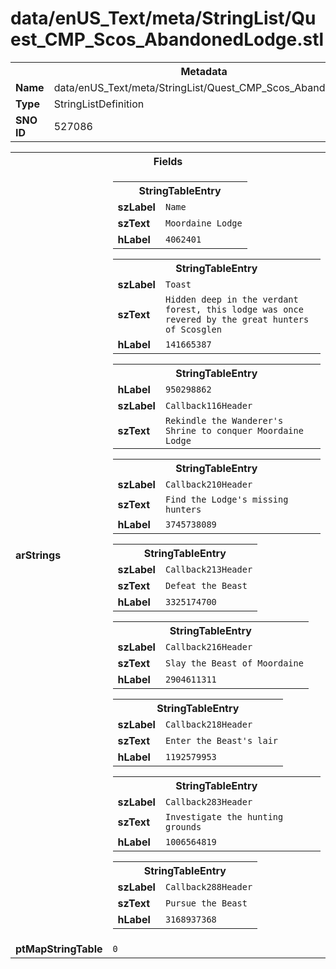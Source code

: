 <h1>data/enUS_Text/meta/StringList/Quest_CMP_Scos_AbandonedLodge.stl</h1><table><tr><th colspan="100%">Metadata</th></tr><tr><td><b>Name</b></td><td>data/enUS_Text/meta/StringList/Quest_CMP_Scos_AbandonedLodge.stl</td></tr><tr><td><b>Type</b></td><td>StringListDefinition</td></tr><tr><td><b>SNO ID</b></td><td>527086</td></tr></table>

<table><tr><th colspan="100%">Fields</th></tr><tr><td><b>arStrings</b></td><td><table><tr><th colspan="100%">StringTableEntry</th></tr><tr><td><b>szLabel</b></td><td><code>Name</code></td></tr><tr><td><b>szText</b></td><td><code>Moordaine Lodge</code></td></tr><tr><td><b>hLabel</b></td><td><code>4062401</code></td></tr></table>


<table><tr><th colspan="100%">StringTableEntry</th></tr><tr><td><b>szLabel</b></td><td><code>Toast</code></td></tr><tr><td><b>szText</b></td><td><code>Hidden deep in the verdant forest, this lodge was once revered by the great hunters of Scosglen</code></td></tr><tr><td><b>hLabel</b></td><td><code>141665387</code></td></tr></table>


<table><tr><th colspan="100%">StringTableEntry</th></tr><tr><td><b>hLabel</b></td><td><code>950298862</code></td></tr><tr><td><b>szLabel</b></td><td><code>Callback116Header</code></td></tr><tr><td><b>szText</b></td><td><code>Rekindle the Wanderer's Shrine to conquer Moordaine Lodge</code></td></tr></table>


<table><tr><th colspan="100%">StringTableEntry</th></tr><tr><td><b>szLabel</b></td><td><code>Callback210Header</code></td></tr><tr><td><b>szText</b></td><td><code>Find the Lodge's missing hunters</code></td></tr><tr><td><b>hLabel</b></td><td><code>3745738089</code></td></tr></table>


<table><tr><th colspan="100%">StringTableEntry</th></tr><tr><td><b>szLabel</b></td><td><code>Callback213Header</code></td></tr><tr><td><b>szText</b></td><td><code>Defeat the Beast</code></td></tr><tr><td><b>hLabel</b></td><td><code>3325174700</code></td></tr></table>


<table><tr><th colspan="100%">StringTableEntry</th></tr><tr><td><b>szLabel</b></td><td><code>Callback216Header</code></td></tr><tr><td><b>szText</b></td><td><code>Slay the Beast of Moordaine</code></td></tr><tr><td><b>hLabel</b></td><td><code>2904611311</code></td></tr></table>


<table><tr><th colspan="100%">StringTableEntry</th></tr><tr><td><b>szLabel</b></td><td><code>Callback218Header</code></td></tr><tr><td><b>szText</b></td><td><code>Enter the Beast's lair</code></td></tr><tr><td><b>hLabel</b></td><td><code>1192579953</code></td></tr></table>


<table><tr><th colspan="100%">StringTableEntry</th></tr><tr><td><b>szLabel</b></td><td><code>Callback283Header</code></td></tr><tr><td><b>szText</b></td><td><code>Investigate the hunting grounds</code></td></tr><tr><td><b>hLabel</b></td><td><code>1006564819</code></td></tr></table>


<table><tr><th colspan="100%">StringTableEntry</th></tr><tr><td><b>szLabel</b></td><td><code>Callback288Header</code></td></tr><tr><td><b>szText</b></td><td><code>Pursue the Beast</code></td></tr><tr><td><b>hLabel</b></td><td><code>3168937368</code></td></tr></table>


</td></tr><tr><td><b>ptMapStringTable</b></td><td><code>0</code></td></tr></table>

